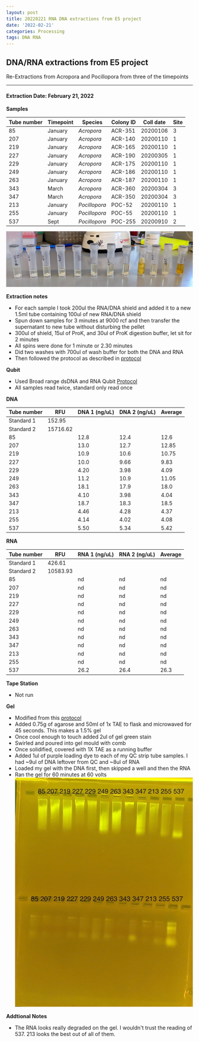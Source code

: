 ```yaml
---
layout: post
title: 20220221 RNA DNA extractions from E5 project
date: '2022-02-21'
categories: Processing
tags: DNA RNA
---
```


## DNA/RNA extractions from E5 project

Re-Extractions from Acropora and Pocillopora from three of the timepoints

---

#### Extraction Date: February 21, 2022 

**Samples**

| Tube number 	| Timepoint	   	| Species	    | Colony ID 	| Coll date		| Site       	|
|-------------	|------------	|-------------	|-------------	|-------------	|-------------	|
| 85		 	| January	 	| *Acropora*	| ACR-351      	| 20200106   	| 3				|
| 207			| January	 	| *Acropora*	| ACR-140	    | 20200110		| 1				|
| 219		 	| January	 	| *Acropora*	| ACR-165    	| 20200110  	| 1				|
| 227		 	| January	 	| *Acropora*	| ACR-190   	| 20200305   	| 1				|
| 229			| January 		| *Acropora*	| ACR-175	    | 20200110		| 1				|
| 249		 	| January	  	| *Acropora*	| ACR-186   	| 20200110  	| 1				|
| 263		 	| January		| *Acropora*	| ACR-187     	| 20200110   	| 1				|
| 343			| March		 	| *Acropora*	| ACR-360	    | 20200304		| 3				|
| 347		 	| March			| *Acropora*	| ACR-350		| 20200304	  	| 3				|
| 213		 	| January	 	| *Pocillopora*	| POC-52		| 20200110		| 1				|
| 255			| January		| *Pocillopora*	| POC-55		| 20200110		| 1				|
| 537		 	| Sept		  	| *Pocillopora*	| POC-255		| 20200910	  	| 2				|


![20220221_samples.jpg](https://github.com/Kterpis/Putnam_Lab_Notebook/blob/master/images/samples/20220221_samples.jpg?raw=true)


**Extraction notes**
 - For each sample I took 200ul the RNA/DNA shield and added it to a new 1.5ml tube containing 100ul of new RNA/DNA shield
 - Spun down samples for 3 minutes at 9000 rcf and then transfer the supernatant to new tube without disturbing the pellet
 - 300ul of shield, 15ul of ProK, and 30ul of ProK digestion buffer, let sit for 2 minutes
 - All spins were done for 1 minute or 2.30 minutes
 - Did two washes with 700ul of wash buffer for both the DNA and RNA
 - Then followed the protocol as described in [protocol](https://github.com/emmastrand/EmmaStrand_Notebook/blob/master/_posts/2019-05-31-Zymo-Duet-RNA-DNA-Extraction-Protocol.md)


**Qubit**
 - Used Broad range dsDNA and RNA Qubit [Protocol](https://meschedl.github.io/MESPutnam_Open_Lab_Notebook/Qubit-Protocol/)
 - All samples read twice, standard only read once
 
**DNA**

| Tube number 	| RFU		   	| DNA 1 (ng/uL) | DNA 2 (ng/uL) | Average     	|
|-------------	|------------	|-------------	|-------------	|-------------	|
| Standard 1  	| 152.95	 	| 		      	| 		      	|	         	|
| Standard 2 	| 15716.62	 	| 		    	| 		    	| 	        	|
| 85		 	|		     	| 12.8	     	| 12.4	     	| 12.6        	|
| 207		 	| 			   	| 13.0 	 	    | 12.7        	| 12.85			|
| 219		  	|		     	| 10.9 	      	| 10.6        	| 10.75	    	|
| 227		 	| 			   	| 10.0     	 	| 9.66     	  	| 9.83      	|
| 229		  	|		     	| 4.20     	 	| 3.98       	| 4.09       	|
| 249		 	| 			   	| 11.2     	 	| 10.9	      	| 11.05	       	|
| 263		  	|		     	| 18.1     	  	| 17.9        	| 18.0	       	|
| 343		 	| 			   	| 4.10       	| 3.98         	| 4.04      	|
| 347		  	|		     	| 18.7	  	    | 18.3         	| 18.5        	|
| 213		 	| 			   	| 4.46       	| 4.28	      	| 4.37	       	|
| 255		  	|		     	| 4.14	  	  	| 4.02	      	| 4.08	       	|
| 537		 	| 			   	| 5.50	       	| 5.34         	| 5.42	       	|


**RNA**


| Tube number 	| RFU		   	| RNA 1 (ng/uL) | RNA 2 (ng/uL) | Average     	|
|-------------	|------------	|-------------	|-------------	|-------------	|
| Standard 1  	| 426.61	 	| 		      	| 		      	|	         	|
| Standard 2 	| 10583.93	 	| 		    	| 		    	| 	        	|
| 85		 	|		     	| nd	     	| nd	     	| nd        	|
| 207		 	| 			   	| nd	  	    | nd        	| nd			|
| 219		  	|		     	| nd 	      	| nd        	| nd	       	|
| 227		 	| 			   	| nd        	| nd        	| nd     		|
| 229		  	|		     	| nd	      	| nd         	| nd        	|
| 249		 	| 			   	| nd	      	| nd	      	| nd	       	|
| 263		  	|		     	| nd	       	| nd        	| nd	       	|
| 343		 	| 			   	| nd	      	| nd         	| nd	      	|
| 347		  	|		     	| nd  		    | nd         	| nd        	|
| 213		 	| 			   	| nd        	| nd	       	| nd        	|
| 255		  	|		     	| nd	      	| nd	      	| nd	       	|
| 537		 	| 			   	| 26.2	       	| 26.4         	| 26.3	       	|


**Tape Station**
 - Not run
 

**Gel**
 - Modified from this [protocol](https://meschedl.github.io/MESPutnam_Open_Lab_Notebook/Gel-Protocol/)
 - Added 0.75g of agarose and 50ml of 1x TAE to flask and microwaved for 45 seconds. This makes a 1.5% gel
 - Once cool enough to touch added 2ul of gel green stain
 - Swirled and poured into gel mould with comb
 - Once solidified, covered with 1X TAE as a running buffer
 - Added 1ul of purple loading dye to each of my QC strip tube samples. I had ~9ul of DNA leftover from QC and ~8ul of RNA
 - Loaded my gel with the DNA first, then skipped a well and then the RNA
 - Ran the gel for 60 minutes at 60 volts
 ![20220221_gel.jpg](https://github.com/Kterpis/Putnam_Lab_Notebook/blob/master/images/gels/20220221_gel.jpg?raw=true)
 
 **Addtional Notes**
  - The RNA looks really degraded on the gel. I wouldn't trust the reading of 537. 213 looks the best out of all of them. 

